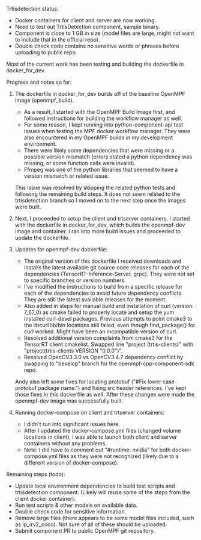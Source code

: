Trtisdetection status:

* Docker containers for client and server are now working.
* Need to test out TrtisDetection component, sample binary.
* Component is close to 1 GB in size (model files are large, might not want to include that in the official repo).
* Double check code contains no sensitive words or phrases before uploading to public repo.


Most of the current work has been testing and building the dockerfile in docker\_for\_dev.

Progress and notes so far:

1. The dockerfile in docker\_for\_dev builds off of the baseline OpenMPF image (openmpf_build).
   * As a result, I started with the OpenMPF Build Image first, and followed instructions for building the workflow manager as well.
   * For some reason, I kept running into python-component-api test issues when testing the MPF docker workflow manager. They
   were also encountered in my OpenMPF builds in my development environment.
   * There were likely some dependencies that were missing or a possible version mismatch (errors stated a python dependency was missing, or some function calls were invalid).
   * Ffmpeg was one of the python libraries that seemed to have a version mismatch or related issue.

   This issue was resolved by skipping the related python tests and following the remaining build steps.
   It does not seem related to the trtisdetection branch so I moved on to the next step once the images were built.

2. Next, I proceeded to setup the client and trtserver containers. I started with the dockerfile in docker\_for\_dev, which builds the openmpf-dev image and container.
   I ran into more build issues and proceeded to update the dockerfile.

3. Updates for openmpf-dev dockerfile:
   * The original version of this dockerfile I received downloads and installs the latest available git source code releases for each of the dependencies (TensorRT-Inference-Server, grpc). They were not set to specific branches or version numbers.
   * I've modified the instructions to build from a specific release for each of the dependencies to avoid future dependency conflicts. They are still the latest available releases for the moment.
   * Also added in steps for manual build and installation of curl (version: 7_67_0) as cmake failed to properly locate and setup the yum installed curl-devel packages.
     Previous attempts to point cmake3 to the libcurl lib/bin locations still failed, even though find_package() for curl worked. Might have been an incompatible version of curl.
   * Resolved additional version complaints from cmake3 for the TensorRT client cmakelist. Swapped line "project (trtis-clients)" with "project(trtis-clients VERSION "0.0.0")".
   * Resolved OpenCV3.3.0 vs OpenCV3.4.7 dependency conflict by swapping to "develop" branch for the openmpf-cpp-component-sdk repo.

   Andy also left some fixes for locating protobuf ("#Fix lower case protobuf package name.") and fixing src header references. I've kept those fixes in this dockerfile as well.
   After these changes were made the openmpf-dev image was successfully built.

4. Running docker-compose on client and trtserver containers:
   * I didn't run into significant issues here.
   * After I updated the docker-compose.yml files (changed volume locations in client), I was able to launch both client and server containers without any problems.
   * Note: I did have to comment out "#runtime: nvidia" for both docker-compose.yml files as they were not recognized (likely due to a different version of docker-compose).


Remaining steps (todo):

   * Update local environment dependencies to build test scripts and trtisdetection component. (Likely will reuse some of the steps from the client docker container).
   * Run test scripts & other models on available data.
   * Double check code for sensitive information.
   * Remove large files (there appears to be some model files included, such as ip\_irv2\_coco). Not sure of all of these should be uploaded.
   * Submit component PR to public OpenMPF git repository.




